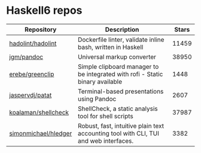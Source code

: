 # Haskell6 repos

| Repository                                                      | Description                                                                          | Stars |
| --------------------------------------------------------------- | ------------------------------------------------------------------------------------ | ----- |
| [hadolint/hadolint](https://github.com/hadolint/hadolint)       | Dockerfile linter, validate inline bash, written in Haskell                          | 11459 |
| [jgm/pandoc](https://github.com/jgm/pandoc)                     | Universal markup converter                                                           | 38950 |
| [erebe/greenclip](https://github.com/erebe/greenclip)           | Simple clipboard manager to be integrated with rofi - Static binary available        | 1448  |
| [jaspervdj/patat](https://github.com/jaspervdj/patat)           | Terminal-based presentations using Pandoc                                            | 2607  |
| [koalaman/shellcheck](https://github.com/koalaman/shellcheck)   | ShellCheck, a static analysis tool for shell scripts                                 | 37987 |
| [simonmichael/hledger](https://github.com/simonmichael/hledger) | Robust, fast, intuitive plain text accounting tool with CLI, TUI and web interfaces. | 3382  |
